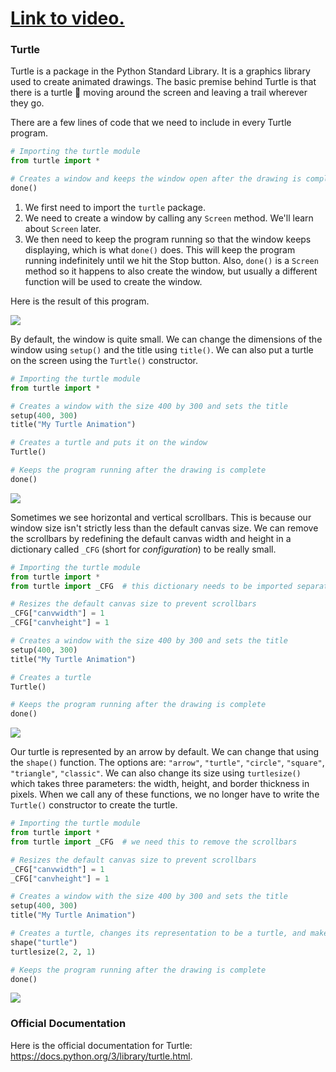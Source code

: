 # [Link to video.](https://www.youtube.com/watch?v=lLGbfdw7lUk&list=PLVD25niNi0BkyCc47RgZHKnmIh6nsupN7)

### Turtle

Turtle is a package in the Python Standard Library. It is a graphics library used to create animated drawings. The basic premise behind Turtle is that there is a turtle 🐢 moving around the screen and leaving a trail wherever they go.

There are a few lines of code that we need to include in every Turtle program.

```python
# Importing the turtle module
from turtle import *

# Creates a window and keeps the window open after the drawing is complete
done()
```

1. We first need to import the `turtle` package.
2. We need to create a window by calling any `Screen` method. We'll learn about `Screen` later.
3. We then need to keep the program running so that the window keeps displaying, which is what `done()` does. This will keep the program running indefinitely until we hit the Stop button. Also, `done()` is a `Screen` method so it happens to also create the window, but usually a different function will be used to create the window.

Here is the result of this program.

![](../Images/Turtle_Basics_1.png)

By default, the window is quite small. We can change the dimensions of the window using `setup()` and the title using `title()`. We can also put a turtle on the screen using the `Turtle()` constructor.

```python
# Importing the turtle module
from turtle import *

# Creates a window with the size 400 by 300 and sets the title
setup(400, 300)
title("My Turtle Animation")

# Creates a turtle and puts it on the window
Turtle()

# Keeps the program running after the drawing is complete
done()
```

![](../Images/Turtle_Title.png)

Sometimes we see horizontal and vertical scrollbars. This is because our window size isn't strictly less than the default canvas size. We can remove the scrollbars by redefining the default canvas width and height in a dictionary called `_CFG` (short for *configuration*) to be really small. 

```python
# Importing the turtle module
from turtle import *
from turtle import _CFG  # this dictionary needs to be imported separately

# Resizes the default canvas size to prevent scrollbars
_CFG["canvwidth"] = 1 
_CFG["canvheight"] = 1

# Creates a window with the size 400 by 300 and sets the title
setup(400, 300)
title("My Turtle Animation")

# Creates a turtle
Turtle()

# Keeps the program running after the drawing is complete
done()
```

![](../Images/Turtle_No_Scrollbars.png)

Our turtle is represented by an arrow by default. We can change that using the `shape()` function. The options are: `"arrow"`, `"turtle"`, `"circle"`, `"square"`, `"triangle"`, `"classic"`. We can also change its size using `turtlesize()` which takes three parameters: the width, height, and border thickness in pixels. When we call any of these functions, we no longer have to write the `Turtle()` constructor to create the turtle.

```python
# Importing the turtle module
from turtle import *
from turtle import _CFG  # we need this to remove the scrollbars

# Resizes the default canvas size to prevent scrollbars
_CFG["canvwidth"] = 1 
_CFG["canvheight"] = 1

# Creates a window with the size 400 by 300 and sets the title
setup(400, 300)
title("My Turtle Animation")

# Creates a turtle, changes its representation to be a turtle, and makes it bigger
shape("turtle")
turtlesize(2, 2, 1)

# Keeps the program running after the drawing is complete
done()
```

![](../Images/Turtle_Shape.png)

### Official Documentation

Here is the official documentation for Turtle: https://docs.python.org/3/library/turtle.html.
